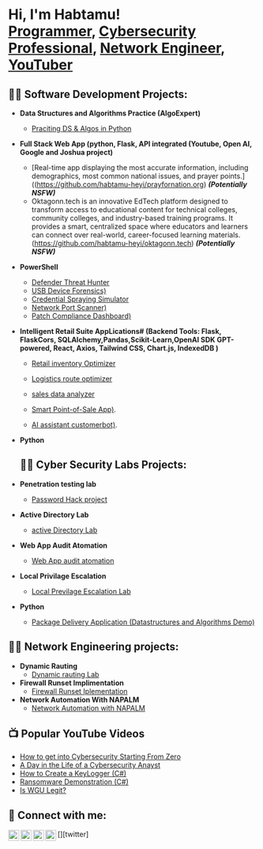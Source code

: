 <h1>Hi, I'm Habtamu! <br/><a href="https://github.com/joshmadakor1">Programmer</a>, <a href="https://www.linkedin.com/in/joshmadakor/">Cybersecurity Professional</a>, <a href="https://www.linkedin.com/in/joshmadakor/">Network Engineer</a>, <a href="https://www.youtube.com/c/joshmadakor">YouTuber</a></h1>

<h2>👨‍💻 Software Development Projects:</h2>

- <b>Data Structures and Algorithms Practice (AlgoExpert)</b>
  - [Praciting DS & Algos in Python](https://github.com/habtamu-heyi/Algorithm-Ds-practice)
- <b>Full Stack Web App (python, Flask, API integrated (Youtube,  Open AI,  Google and Joshua project)</b>
  - [Real-time app displaying the most accurate information, including demographics, most common national issues, and prayer points.]((https://github.com/habtamu-heyi/prayfornation.org) <b><i>(Potentially NSFW)</b></i>
  - Oktagonn.tech is an innovative EdTech platform designed to transform access to educational content for technical colleges, community colleges, and industry-based training programs. It provides a smart, centralized space where educators and learners can connect over real-world, career-focused learning materials.(https://github.com/habtamu-heyi/oktagonn.tech) <b><i>(Potentially NSFW)</b></i>
  
- <b>PowerShell</b>
  - [Defender Threat Hunter](https://github.com/habtamu-heyi/PowerShell_Projects/tree/main/1_Defender_Threat_Hunter)
  - [USB Device Forensics)](https://github.com/habtamu-heyi/PowerShell_Projects/tree/main/2_USB_Device_Forensics)
  - [Credential Spraying Simulator](https://github.com/habtamu-heyi/PowerShell_Projects/tree/main/3_Credential_Spraying_Simulator)
  - [Network Port Scanner)](https://github.com/habtamu-heyi/PowerShell_Projects/tree/main/4_Network_Port_Scanner)
  - [Patch Compliance Dashboard)](https://github.com/habtamu-heyi/PowerShell_Projects/tree/main/5_Patch_Compliance_Dashboard)
    
- <b>Intelligent Retail Suite AppLications# (Backend Tools: Flask, FlaskCors, SQLAlchemy,Pandas,Scikit-Learn,OpenAI SDK  GPT-powered, React, Axios, Tailwind CSS, Chart.js, IndexedDB )</b>
  - [Retail inventory Optimizer](https://github.com/habtamu-heyi/IntelligentRetailSuite/tree/main/retail-inventory-optimizer)
  - [Logistics route optimizer](https://github.com/habtamu-heyi/IntelligentRetailSuite/tree/main/Logistics_Route_Optimizer_Fullstack/logistics-route-optimizer)
    
  - [sales data analyzer](https://github.com/habtamu-heyi/IntelligentRetailSuite/tree/main/SalesDataAnalyzer_Fullstack/sales-data-analyzer)
  - [Smart Point-of-Sale App)](https://github.com/habtamu-heyi/IntelligentRetailSuite/tree/main/SmartPOS_Fullstack/smart-pos-system/backend).
  - [AI assistant customerbot)](https://github.com/habtamu-heyi/IntelligentRetailSuite/tree/main/AssistAI_CustomerBot_Fullstack/assistai-customerbot).
 
- <b>Python</b>
  
  <h2>👨‍💻 Cyber Security Labs Projects:</h2>

- <b>Penetration testing lab</b>
  - [Password Hack project](https://github.com/habtamu-heyi/DoubleTrouble-Pentest/blob/main/DoubleTrouble-Pentest/README.md)
- <b>Active Directory Lab</b>
  - [active Directory Lab](https://github.com/habtamu-heyi/DoubleTrouble-Pentest/tree/main/ActiveDirectory-Lab) 
- <b>Web App Audit Atomation</b>
  - [Web App audit atomation](https://github.com/habtamu-heyi/Cyber-Habtamu/tree/main/WebApp-Audit-Automation)
  
- <b>Local Privilage Escalation</b>
  - [Local Previlage Escalation Lab](https://github.com/habtamu-heyi/Cyber-Habtamu/tree/main/LocalPrivilegeEscalation-Lab)
  
- <b>Python</b>
  - [Package Delivery Application (Datastructures and Algorithms Demo)](https://github.com/joshmadakor1/Package-Delivery-Pathfinding-Algorithm)


<h2>👨‍💻 Network Engineering projects:</h2>

- <b>Dynamic Rauting </b>
  - [Dynamic rauting Lab](https://github.com/habtamu-heyi/Newtork-Engineering/tree/main/NetworkEngineeringLabs/DynamicRouting-Lab-OSPF-BGP)
- <b>Firewall Runset Implimentation</b>
  - [Firewall Runset Iplementation](https://github.com/habtamu-heyi/Newtork-Engineering/tree/main/NetworkEngineeringLabs/FirewallRuleset-Implementation)
- <b>Network Automation With NAPALM</b>
  - [Network Automation with NAPALM](https://github.com/habtamu-heyi/Newtork-Engineering/tree/main/NetworkEngineeringLabs/NetworkAutomation-With-NAPALM)
  
 
    
<h2>📺 Popular YouTube Videos</h2>

- [How to get into Cybersecurity Starting From Zero](https://www.youtube.com/watch?v=a83ASGn_V_s)
- [A Day in the Life of a Cybersecurity Anayst](https://www.youtube.com/watch?v=uHy3oM7NnoU)
- [How to Create a KeyLogger (C#)](https://www.youtube.com/watch?v=N-L9hklSlNk)
- [Ransomware Demonstration (C#)](https://www.youtube.com/watch?v=OfvdQeh79s0)
- [Is WGU Legit?](https://www.youtube.com/watch?v=E2MwRWxDBkA)

<h2> 🤳 Connect with me:</h2>

[<img align="left" alt="JoshMadakor | YouTube" width="22px" src="https://cdn.jsdelivr.net/npm/simple-icons@v3/icons/youtube.svg" />][youtube]
[<img align="left" alt="JoshMadakor | Twitter" width="22px" src="https://cdn.jsdelivr.net/npm/simple-icons@v3/icons/twitter.svg" />][twitter]
[<img align="left" alt="JoshMadakor | LinkedIn" width="22px" src="https://cdn.jsdelivr.net/npm/simple-icons@v3/icons/linkedin.svg" />][linkedin]
[<img align="left" alt="JoshMadakor | Instagram" width="22px" src="https://cdn.jsdelivr.net/npm/simple-icons@v3/icons/instagram.svg" />][instagram]


[youtube]: (https://www.youtube.com/@PrayForNations-mh4ip)
[instagram]: https://www.instagram.com/prayfornations/
[linkedin]: (https://www.linkedin.com/in/habtamu-wario-heyi-15bb74213/)

<!--
**habtamu-heyi** is a ✨ _special_ ✨ repository because its `README.md` (this file) appears on your GitHub profile.


-->
